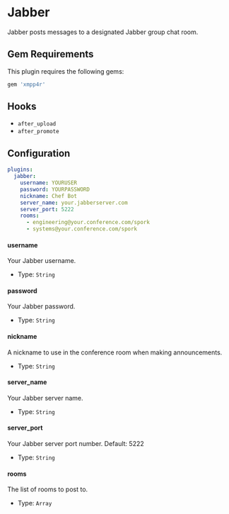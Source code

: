 Jabber
=======
Jabber posts messages to a designated Jabber group chat room.

Gem Requirements
----------------
This plugin requires the following gems:

```ruby
gem 'xmpp4r'
```

Hooks
-----
- `after_upload`
- `after_promote`

Configuration
-------------
```yaml
plugins:
  jabber:
    username: YOURUSER
    password: YOURPASSWORD
    nickname: Chef Bot
    server_name: your.jabberserver.com
    server_port: 5222
    rooms:
      - engineering@your.conference.com/spork
      - systems@your.conference.com/spork
```

#### username
Your Jabber username.

- Type: `String`

#### password
Your Jabber password.

- Type: `String`

#### nickname
A nickname to use in the conference room when making announcements.

- Type: `String`

#### server_name
Your Jabber server name.

- Type: `String`

#### server_port
Your Jabber server port number. Default: 5222

- Type: `String`

#### rooms
The list of rooms to post to.

- Type: `Array`
